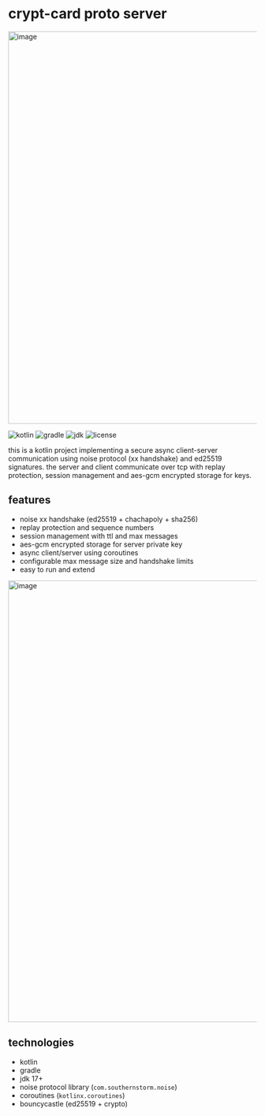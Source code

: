 # crypt-card proto server

<img width="1740" height="796" alt="image" src="https://github.com/user-attachments/assets/d81e2dc4-ce04-488c-a7b9-2c03fbcbdca4" />

![kotlin](https://img.shields.io/badge/kotlin-1.9-blue.svg)
![gradle](https://img.shields.io/badge/gradle-8.3-green.svg)
![jdk](https://img.shields.io/badge/jdk-17+-orange.svg)
![license](https://img.shields.io/badge/license-MIT-lightgrey.svg)

this is a kotlin project implementing a secure async client-server communication using noise protocol (xx handshake) and ed25519 signatures. the server and client communicate over tcp with replay protection, session management and aes-gcm encrypted storage for keys.

## features

- noise xx handshake (ed25519 + chachapoly + sha256)
- replay protection and sequence numbers
- session management with ttl and max messages
- aes-gcm encrypted storage for server private key
- async client/server using coroutines
- configurable max message size and handshake limits
- easy to run and extend


<img width="1161" height="896" alt="image" src="https://github.com/user-attachments/assets/72750db3-0159-4762-900a-381584f75642" />

## technologies

- kotlin
- gradle
- jdk 17+
- noise protocol library (`com.southernstorm.noise`)
- coroutines (`kotlinx.coroutines`)
- bouncycastle (ed25519 + crypto)
